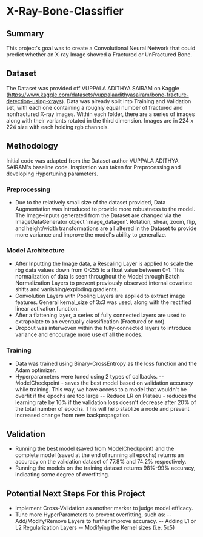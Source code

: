 # X-Ray-Bone-Classifier

## Summary
This project's goal was to create a Convolutional Neural Network that could predict whether an X-ray Image showed a Fractured or UnFractured Bone. 

## Dataset
The Dataset was provided off VUPPALA ADITHYA SAIRAM on Kaggle (https://www.kaggle.com/datasets/vuppalaadithyasairam/bone-fracture-detection-using-xrays).
Data was already split into Training and Validation set, with each one containing a roughly equal number of fractured and nonfractured X-ray images. Within each folder, there are a series of images along with their variants rotated in the third dimension. 
Images are in 224 x 224 size with each holding rgb channels. 

## Methodology

Initial code was adapted from the Dataset author VUPPALA ADITHYA SAIRAM's baseline code. Inspiration was taken for Preprocessing and developing Hypertuning parameters. 

### Preprocessing
 - Due to the relatively small size of the dataset provided, Data Augmentation was introduced to provide more robustness to the model. The Image-inputs generated from the Dataset are changed via the ImageDataGenerator object 'image_datagen'. Rotation, shear, zoom, flip, and height/width transformations are all altered in the Dataset to provide more variance and improve the model's ability to generalize. 
 
### Model Architecture
 - After Inputting the Image data, a Rescaling Layer is applied to scale the rbg data values down from 0-255 to a float value between 0-1. This normalization of data is seen throughout the Model through Batch Normalization Layers to prevent previously observed internal covariate shifts and vanishing/exploding gradients. 
 - Convolution Layers with Pooling Layers are applied to extract image features. General kernal_size of 3x3 was used, along with the rectified linear activation function.
 - After a flattening layer, a series of fully connected layers are used to extrapolate to an eventually classification (Fractured or not). 
 - Dropout was interwoven within the fully-connected layers to introduce variance and encourage more use of all the nodes. 

### Training
 - Data was trained using Binary-CrossEntropy as the loss function and the Adam optimizer. 
 - Hyperparameters were tuned using 2 types of callbacks.
 -- ModelCheckpoint - saves the best model based on validation accuracy while training. This way, we have access to a model that wouldn't be overfit if the epochs are too large
 -- Reduce LR on Plataeu - reduces the learning rate by 10% if the validation loss doesn't decrease after 20% of the total number of epochs. This will help stablize a node and prevent increased change from new backpropagation. 

## Validation
 - Running the best model (saved from ModelCheckpoint) and the complete model (saved at the end of running all epochs) returns an accuracy on the validation dataset of 77.8% and 74.2% respectively. 
 - Running the models on the training dataset returns 98%-99% accuracy, indicating some degree of overfitting. 

## Potential Next Steps For this Project
 - Implement Cross-Validation as another marker to judge model efficacy.
 - Tune more HyperParameters to prevent overfitting, such as:
 --  Add/Modify/Remove Layers to further improve accuracy.
 --  Adding L1 or L2 Regularization Layers
 --  Modifying the Kernel sizes (i.e. 5x5)
